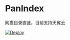 # PanIndex
网盘目录直链，目前支持天翼云

[![Deploy](https://www.herokucdn.com/deploy/button.png)](https://heroku.com/deploy?template=https://github.com/libsgh/PanIndex)
